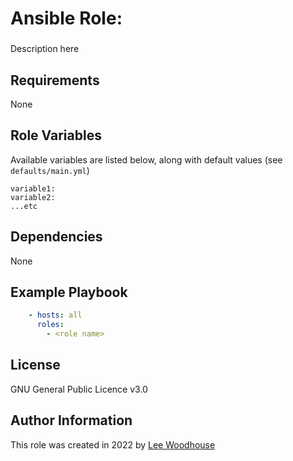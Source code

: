 # Ansible Role: <role name>

### <sub-heading>

Description here

## Requirements

None

## Role Variables

Available variables are listed below, along with default values (see ```defaults/main.yml```)
```shell
variable1:
variable2:
...etc
```
## Dependencies

None

## Example Playbook
```yaml
    - hosts: all
      roles:
        - <role name>
```

## License

GNU General Public Licence v3.0

## Author Information

This role was created in 2022 by [Lee Woodhouse](https://www.leewoodhouse.com/)
